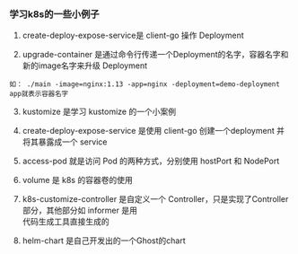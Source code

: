 ### 学习k8s的一些小例子

1. create-deploy-expose-service是 client-go 操作 Deployment

2. upgrade-container 是通过命令行传递一个Deployment的名字，容器名字和新的image名字来升级 Deployment
```
如： ./main -image=nginx:1.13 -app=nginx -deployment=demo-deployment
app就表示容器名字
```

3. kustomize 是学习 kustomize 的一个小案例

4. create-deploy-expose-service 是使用 client-go 创建一个deployment 并将其暴露成一个 service 

5. access-pod 就是访问 Pod 的两种方式，分别使用 hostPort 和 NodePort

6. volume 是 k8s 的容器卷的使用

7. k8s-customize-controller 是自定义一个 Controller，只是实现了Controller部分，其他部分如 informer 是用   
代码生成工具直接生成的

8. helm-chart 是自己开发出的一个Ghost的chart